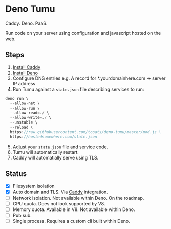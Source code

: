 # Deno Tumu

Caddy. Deno. PaaS.

Run code on your server using configuration and javascript hosted on the web.

## Steps

1. [Install Caddy](https://caddyserver.com)
2. [Install Deno](https://deno.land)
3. Configure DNS entries e.g. A record for *.yourdomainhere.com -> server IP address
4. Run Tumu against a `state.json` file describing services to run:
  ```javascript
  deno run \
    --allow-net \
    --allow-run \
    --allow-read=./ \
    --allow-write=./ \
    --unstable \
    --reload \
    https://raw.githubusercontent.com/tcoats/deno-tumu/master/mod.js \
    https://hostedsomewhere.com/state.json
  ```
5. Adjust your `state.json` file and service code.
6. Tumu will automatically restart.
7. Caddy will automatially serve using TLS.

## Status

- [x] Filesystem isolation
- [x] Auto domain and TLS. Via [Caddy](https://caddyserver.com) integration.
- [ ] Network isolation. Not available within Deno. On the roadmap.
- [ ] CPU quota. Does not look supported by V8.
- [ ] Memory quota. Available in V8. Not available within Deno.
- [ ] Pub sub.
- [ ] Single process. Requires a custom cli built within Deno.
